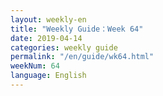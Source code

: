 ```yaml
---
layout: weekly-en
title: "Weekly Guide：Week 64"
date: 2019-04-14
categories: weekly guide
permalink: "/en/guide/wk64.html"
weekNum: 64
language: English
---
```

